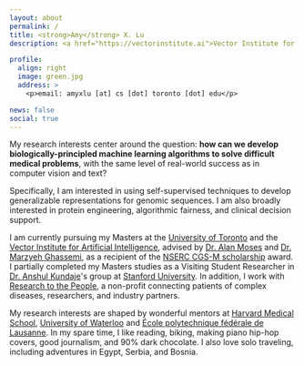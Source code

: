 ```yaml
---
layout: about
permalink: /
title: <strong>Amy</strong> X. Lu
description: <a href="https://vectorinstitute.ai">Vector Institute for Artificial Intelligence</a> | <a href="http://web.cs.toronto.edu/">Department of Computer Science, University of Toronto</a>

profile:
  align: right
  image: green.jpg
  address: >
    <p>email: amyxlu [at] cs [dot] toronto [dot] edu</p>

news: false
social: true
---
```


My research interests center around the question: **how can we develop biologically-principled machine learning algorithms to solve difficult medical problems**, with the same level of real-world success as in computer vision and text?

Specifically, I am interested in using self-supervised techniques to develop generalizable representations for genomic sequences. I am also broadly interested in protein engineering, algorithmic fairness, and clinical decision support.

I am currently pursuing my Masters at the [University of Toronto](https://vectorinstitute.ai) and the [Vector Institute for Artificial Intelligence](http://web.cs.toronto.edu/), advised by [Dr. Alan Moses](http://www.moseslab.csb.utoronto.ca/) and [Dr. Marzyeh Ghassemi](http://www.marzyehghassemi.com/), as a recipient of the [NSERC CGS-M scholarship](http://www.nserc-crsng.gc.ca/Students-Etudiants/PG-CS/CGSM-BESCM_eng.asp) award. I partially completed my Masters studies as a Visiting Student Researcher in [Dr. Anshul Kundaje](http://anshul.kundaje.net)'s group at [Stanford University](https://www.stanford.edu/). In addition, I work with [Research to the People](https://www.researchtothepeople.org/), a non-profit connecting patients of complex diseases, researchers, and industry partners. 

My research interests are shaped by wonderful mentors at [Harvard Medical School](https://www.slizlab.org/), [University of Waterloo](http://doxey.uwaterloo.ca/) and [École polytechnique fédérale de Lausanne](https://lbm.epfl.ch/). In my spare time, I like reading, biking, making piano hip-hop covers, good journalism, and 90% dark chocolate. I also love solo traveling, including adventures in Egypt, Serbia, and Bosnia.
